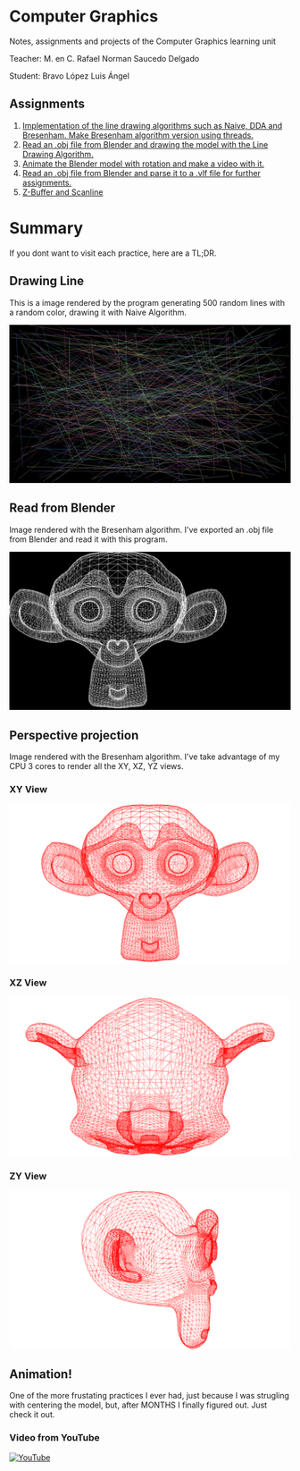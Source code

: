 # Computer Graphics
Notes, assignments and projects of the Computer Graphics learning unit

Teacher: M. en C. Rafael Norman Saucedo Delgado

Student: Bravo López Luis Ángel

## Assignments
1. [Implementation of the line drawing algorithms such as Naive, DDA and Bresenham. Make Bresenham algorithm version using threads.](https://github.com/pekochu/computer-graphics-isc/tree/main/practices/Drawing%20Line)
2. [Read an .obj file from Blender and drawing the model with the Line Drawing Algorithm.](https://github.com/pekochu/computer-graphics-isc/tree/main/practices/Reading%20Blender%20Objects)
3. [Animate the Blender model with rotation and make a video with it.](https://github.com/pekochu/computer-graphics-isc/tree/main/practices/Orthogonal%20Projection)
4. [Read an .obj file from Blender and parse it to a .vlf file for further assignments.](https://github.com/pekochu/computer-graphics-isc/tree/main/practices/Orthogonal%20Animation)
5. [Z-Buffer and Scanline](https://github.com/pekochu/computer-graphics-isc/tree/main/practices/ZBuffer)

# Summary
If you dont want to visit each practice, here are a TL;DR.
## Drawing Line
This is a image rendered by the program generating 500 random lines with a random color, drawing it with Naive Algorithm.

![Sample image](./practices/Drawing%20Line/sample.jpg)

## Read from Blender
Image rendered with the Bresenham algorithm. I've exported an .obj file from Blender and read it with this program.

![Suzanne Model](./practices/Reading%20Blender%20Objects/Monkey.png)

## Perspective projection
Image rendered with the Bresenham algorithm. I've take advantage of my CPU 3 cores to render all the XY, XZ, YZ views.

### XY View
![XY View](./practices/Orthogonal%20Projection/XYView.ppm.png)

### XZ View
![XY View](./practices/Orthogonal%20Projection/XZView.ppm.png)

### ZY View
![XY View](./practices/Orthogonal%20Projection/ZYView.ppm.png)

## Animation!
One of the more frustating practices I ever had, just because I was strugling with centering the model, but, after MONTHS I finally figured out. Just check it out.

### Video from YouTube
[![YouTube](https://img.youtube.com/vi/c3h0p4jMf9U/0.jpg)](https://www.youtube.com/watch?v=c3h0p4jMf9U)


